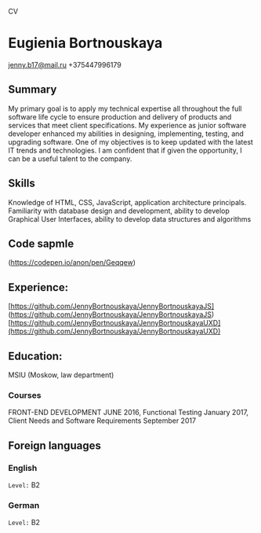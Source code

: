 CV
# Eugienia Bortnouskaya
jenny.b17@mail.ru 
+375447996179

## Summary
 My primary goal is to apply my technical expertise all throughout the full software life cycle to ensure production and delivery of products and services that meet client specifications. My experience as junior software developer enhanced my abilities in designing, implementing, testing, and upgrading software. One of my objectives is to keep updated with the latest IT trends and technologies. I am confident that if given the opportunity, I can be a useful talent to the company.

## Skills
 Knowledge of HTML, CSS, JavaScript, application architecture principals. Familiarity with database design and development, ability to develop Graphical User Interfaces, ability to develop data structures and algorithms

## Code sapmle 
(https://codepen.io/anon/pen/Geqqew)

## Experience: 
[https://github.com/JennyBortnouskaya/JennyBortnouskayaJS] (https://github.com/JennyBortnouskaya/JennyBortnouskayaJS) [https://github.com/JennyBortnouskaya/JennyBortnouskayaUXD](https://github.com/JennyBortnouskaya/JennyBortnouskayaUXD)

## Education: 
MSIU (Moskow, law department)
### Courses
 FRONT-END DEVELOPMENT JUNE 2016, 
 Functional Testing January 2017, 
 Client Needs and Software Requirements September 2017
## Foreign languages

### English

`Level:`
B2
### German

`Level:`
B2